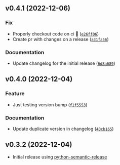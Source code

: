 <!--next-version-placeholder-->

## v0.4.1 (2022-12-06)
### Fix
* Properly checkout code on ci :poodle: ([`e26ff06`](https://github.com/bmwant/mappi/commit/e26ff067ac1e46abe8073c2f1eabb7fb21ad962b))
* Create pr with changes on a release ([`a31fa56`](https://github.com/bmwant/mappi/commit/a31fa56028d848cdb6cd525ce0bd8cc9db5dbac3))

### Documentation
* Update changelog for the initial release ([`6d8a689`](https://github.com/bmwant/mappi/commit/6d8a6897305d5e6661ca7b90449fb98319da5a0f))

## v0.4.0 (2022-12-04)
### Feature
* Just testing version bump ([`f1f5553`](https://github.com/bmwant/mappi/commit/f1f5553e6ed84f7e851366c63441d4b9b633c67d))

### Documentation
* Update duplicate version in changelog ([`40cb165`](https://github.com/bmwant/mappi/commit/40cb165ed85a7f622c435c1cc9b845e0f1d4b405))

## v0.3.2 (2022-12-04)

* Initial release using [python-semantic-release](https://python-semantic-release.readthedocs.io/en/latest/)
